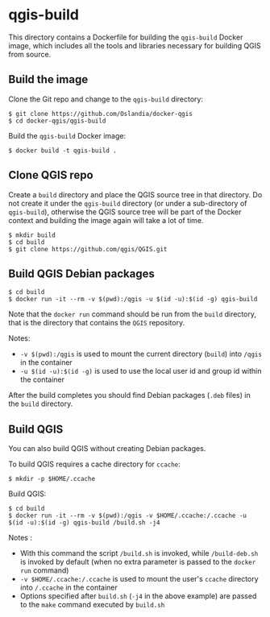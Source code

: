 # qgis-build

This directory contains a Dockerfile for building the `qgis-build` Docker image, which includes all
the tools and libraries necessary for building QGIS from source.

## Build the image

Clone the Git repo and change to the `qgis-build` directory:

```shell
$ git clone https://github.com/Oslandia/docker-qgis
$ cd docker-qgis/qgis-build
```

Build the `qgis-build` Docker image:

```shell
$ docker build -t qgis-build .
```

## Clone QGIS repo

Create a `build` directory and place the QGIS source tree in that directory. Do not create it under
the `qgis-build` directory (or under a sub-directory of `qgis-build`), otherwise the QGIS source
tree will be part of the Docker context and building the image again will take a lot of time.

```shell
$ mkdir build
$ cd build
$ git clone https://github.com/qgis/QGIS.git
```

## Build QGIS Debian packages

```shell
$ cd build
$ docker run -it --rm -v $(pwd):/qgis -u $(id -u):$(id -g) qgis-build
```

Note that the `docker run` command should be run from the `build` directory, that is the directory
that contains the `QGIS` repository.

Notes:

* `-v $(pwd):/qgis` is used to mount the current directory (`build`) into `/qgis` in the container
* `-u $(id -u):$(id -g)` is used to use the local user id and group id within the container

After the build completes you should find Debian packages (`.deb` files) in the `build` directory.

## Build QGIS

You can also build QGIS without creating Debian packages.

To build QGIS requires a cache directory for `ccache`:

```shell
$ mkdir -p $HOME/.ccache
```

Build QGIS:

```shell
$ cd build
$ docker run -it --rm -v $(pwd):/qgis -v $HOME/.ccache:/.ccache -u $(id -u):$(id -g) qgis-build /build.sh -j4
```

Notes :

* With this command the script `/build.sh` is invoked, while `/build-deb.sh` is invoked by
  default (when no extra parameter is passed to the `docker run` command)
* `-v $HOME/.ccache:/.ccache` is used to mount the user's `ccache` directory into `/.ccache` in the
  container
* Options specified after `build.sh` (`-j4` in the above example) are passed to the `make` command
  executed by `build.sh`
